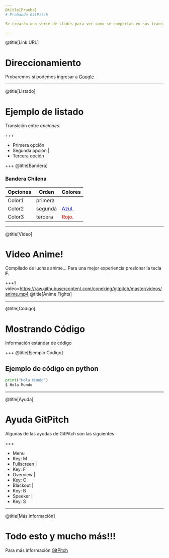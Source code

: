 ```yaml
---
@title[Prueba]
# Probando GitPitch

Se crearán una serie de slides para ver como se comportan en sus transiciones

---
```

@title[Link URL]
# Direccionamiento 

Probaremos si podemos ingresar a [Google](http://www.google.cl)

---
@title[Listado]
# Ejemplo de listado

Transición entre *opciones*.

+++

- Primera opción
- Segunda opción |
- Tercera opción |

+++
@title[Bandera]
### Bandera Chilena


Opciones | Orden | Colores 
 --- | --- | --- 
Color1 | primera | <span style="font-size:1em; color:white">Blanco.</span>
Color2 | segunda | <span style="font-size:1em; color:blue">Azul.</span>
Color3 | tercera | <span style="font-size:1em; color:red">Rojo.</span>

---
@title[Video]
# Video Anime!

Compilado de luchas anime... Para una mejor experiencia presionar la tecla **F**.

+++?video=https://raw.githubusercontent.com/coneking/gitpitch/master/videos/anime.mp4
@title[Anime Fights]

---
@title[Código]
# Mostrando Código

Información estándar de código

+++
@title[Ejemplo Código]
## Ejemplo de código en python

```python
print("Hola Mundo")
$ Hola Mundo
```

---
@title[Ayuda]
# Ayuda GitPitch

Algunas de las ayudas de GitPitch son las siguientes

+++ 

- Menu
 - Key: M 
- Fullscreen |
 - Key: F 
- Overview |
 - Key: O 
- Blackout |
 - Key: B 
- Speeker |
 - Key: S 

---
@title[Más información]
# Todo esto y mucho más!!!

Para más información [GitPitch](https://github.com/gitpitch/gitpitch)